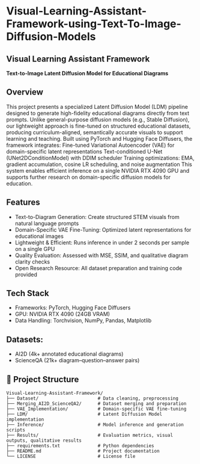 # Visual-Learning-Assistant-Framework-using-Text-To-Image-Diffusion-Models

## Visual Learning Assistant Framework
**Text-to-Image Latent Diffusion Model for Educational Diagrams**

## Overview
This project presents a specialized Latent Diffusion Model (LDM) pipeline designed to generate high-fidelity educational diagrams directly from text prompts. Unlike general-purpose diffusion models (e.g., Stable Diffusion), our lightweight approach is fine-tuned on structured educational datasets, producing curriculum-aligned, semantically accurate visuals to support learning and teaching.
Built using PyTorch and Hugging Face Diffusers, the framework integrates:
Fine-tuned Variational Autoencoder (VAE) for domain-specific latent representations
Text-conditioned U-Net (UNet2DConditionModel) with DDIM scheduler
Training optimizations: EMA, gradient accumulation, cosine LR scheduling, and noise augmentation
This system enables efficient inference on a single NVIDIA RTX 4090 GPU and supports further research on domain-specific diffusion models for education.

## Features
* Text-to-Diagram Generation: Create structured STEM visuals from natural language prompts
* Domain-Specific VAE Fine-Tuning: Optimized latent representations for educational images
* Lightweight & Efficient: Runs inference in under 2 seconds per sample on a single GPU
* Quality Evaluation: Assessed with MSE, SSIM, and qualitative diagram clarity checks
* Open Research Resource: All dataset preparation and training code provided

## Tech Stack
* Frameworks: PyTorch, Hugging Face Diffusers
* GPU: NVIDIA RTX 4090 (24GB VRAM)
* Data Handling: Torchvision, NumPy, Pandas, Matplotlib

## Datasets:
* AI2D (4k+ annotated educational diagrams)
* ScienceQA (21k+ diagram–question–answer pairs)

## 📂 Project Structure  

```text
Visual-Learning-Assistant-Framework/
├── Dataset/                      # Data cleaning, preprocessing
├── Merging_AI2D_ScienceQA2/      # Dataset merging and preparation
├── VAE_Implementation/           # Domain-specific VAE fine-tuning
├── LDM/                          # Latent Diffusion Model implementation
├── Inference/                    # Model inference and generation scripts
├── Results/                      # Evaluation metrics, visual outputs, qualitative results
├── requirements.txt              # Python dependencies
├── README.md                     # Project documentation
└── LICENSE                       # License file
